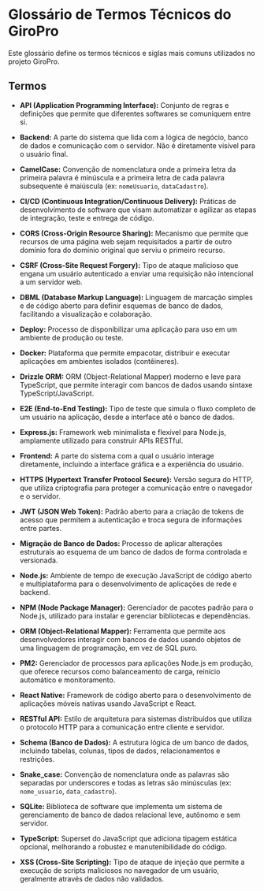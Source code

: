 # Glossário de Termos Técnicos do GiroPro

Este glossário define os termos técnicos e siglas mais comuns utilizados no projeto GiroPro.

## Termos

-   **API (Application Programming Interface):** Conjunto de regras e definições que permite que diferentes softwares se comuniquem entre si.

-   **Backend:** A parte do sistema que lida com a lógica de negócio, banco de dados e comunicação com o servidor. Não é diretamente visível para o usuário final.

-   **CamelCase:** Convenção de nomenclatura onde a primeira letra da primeira palavra é minúscula e a primeira letra de cada palavra subsequente é maiúscula (ex: `nomeUsuario`, `dataCadastro`).

-   **CI/CD (Continuous Integration/Continuous Delivery):** Práticas de desenvolvimento de software que visam automatizar e agilizar as etapas de integração, teste e entrega de código.

-   **CORS (Cross-Origin Resource Sharing):** Mecanismo que permite que recursos de uma página web sejam requisitados a partir de outro domínio fora do domínio original que serviu o primeiro recurso.

-   **CSRF (Cross-Site Request Forgery):** Tipo de ataque malicioso que engana um usuário autenticado a enviar uma requisição não intencional a um servidor web.

-   **DBML (Database Markup Language):** Linguagem de marcação simples e de código aberto para definir esquemas de banco de dados, facilitando a visualização e colaboração.

-   **Deploy:** Processo de disponibilizar uma aplicação para uso em um ambiente de produção ou teste.

-   **Docker:** Plataforma que permite empacotar, distribuir e executar aplicações em ambientes isolados (contêineres).

-   **Drizzle ORM:** ORM (Object-Relational Mapper) moderno e leve para TypeScript, que permite interagir com bancos de dados usando sintaxe TypeScript/JavaScript.

-   **E2E (End-to-End Testing):** Tipo de teste que simula o fluxo completo de um usuário na aplicação, desde a interface até o banco de dados.

-   **Express.js:** Framework web minimalista e flexível para Node.js, amplamente utilizado para construir APIs RESTful.

-   **Frontend:** A parte do sistema com a qual o usuário interage diretamente, incluindo a interface gráfica e a experiência do usuário.

-   **HTTPS (Hypertext Transfer Protocol Secure):** Versão segura do HTTP, que utiliza criptografia para proteger a comunicação entre o navegador e o servidor.

-   **JWT (JSON Web Token):** Padrão aberto para a criação de tokens de acesso que permitem a autenticação e troca segura de informações entre partes.

-   **Migração de Banco de Dados:** Processo de aplicar alterações estruturais ao esquema de um banco de dados de forma controlada e versionada.

-   **Node.js:** Ambiente de tempo de execução JavaScript de código aberto e multiplataforma para o desenvolvimento de aplicações de rede e backend.

-   **NPM (Node Package Manager):** Gerenciador de pacotes padrão para o Node.js, utilizado para instalar e gerenciar bibliotecas e dependências.

-   **ORM (Object-Relational Mapper):** Ferramenta que permite aos desenvolvedores interagir com bancos de dados usando objetos de uma linguagem de programação, em vez de SQL puro.

-   **PM2:** Gerenciador de processos para aplicações Node.js em produção, que oferece recursos como balanceamento de carga, reinício automático e monitoramento.

-   **React Native:** Framework de código aberto para o desenvolvimento de aplicações móveis nativas usando JavaScript e React.

-   **RESTful API:** Estilo de arquitetura para sistemas distribuídos que utiliza o protocolo HTTP para a comunicação entre cliente e servidor.

-   **Schema (Banco de Dados):** A estrutura lógica de um banco de dados, incluindo tabelas, colunas, tipos de dados, relacionamentos e restrições.

-   **Snake_case:** Convenção de nomenclatura onde as palavras são separadas por underscores e todas as letras são minúsculas (ex: `nome_usuario`, `data_cadastro`).

-   **SQLite:** Biblioteca de software que implementa um sistema de gerenciamento de banco de dados relacional leve, autônomo e sem servidor.

-   **TypeScript:** Superset do JavaScript que adiciona tipagem estática opcional, melhorando a robustez e manutenibilidade do código.

-   **XSS (Cross-Site Scripting):** Tipo de ataque de injeção que permite a execução de scripts maliciosos no navegador de um usuário, geralmente através de dados não validados.

